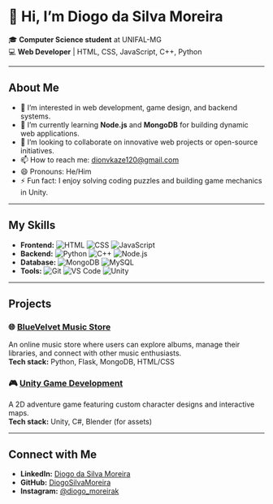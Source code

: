 # 👋 Hi, I’m Diogo da Silva Moreira

🎓 **Computer Science student** at UNIFAL-MG  
💻 **Web Developer** | HTML, CSS, JavaScript, C++, Python  

---

## About Me
- 👀 I’m interested in web development, game design, and backend systems.
- 🌱 I’m currently learning **Node.js** and **MongoDB** for building dynamic web applications.
- 💞️ I’m looking to collaborate on innovative web projects or open-source initiatives.
- 📫 How to reach me: [dionvkaze120@gmail.com](mailto:dionvkaze120@gmail.com)
- 😄 Pronouns: He/Him
- ⚡ Fun fact: I enjoy solving coding puzzles and building game mechanics in Unity.

---

## My Skills
- **Frontend:** ![HTML](https://img.shields.io/badge/HTML-E34F26?style=flat-square&logo=html5&logoColor=white) ![CSS](https://img.shields.io/badge/CSS-1572B6?style=flat-square&logo=css3&logoColor=white) ![JavaScript](https://img.shields.io/badge/JavaScript-F7DF1E?style=flat-square&logo=javascript&logoColor=black)
- **Backend:** ![Python](https://img.shields.io/badge/Python-3776AB?style=flat-square&logo=python&logoColor=white) ![C++](https://img.shields.io/badge/C%2B%2B-00599C?style=flat-square&logo=c%2B%2B&logoColor=white) ![Node.js](https://img.shields.io/badge/Node.js-339933?style=flat-square&logo=node.js&logoColor=white)
- **Database:** ![MongoDB](https://img.shields.io/badge/MongoDB-47A248?style=flat-square&logo=mongodb&logoColor=white) ![MySQL](https://img.shields.io/badge/MySQL-4479A1?style=flat-square&logo=mysql&logoColor=white)
- **Tools:** ![Git](https://img.shields.io/badge/Git-F05032?style=flat-square&logo=git&logoColor=white) ![VS Code](https://img.shields.io/badge/VS%20Code-007ACC?style=flat-square&logo=visual-studio-code&logoColor=white) ![Unity](https://img.shields.io/badge/Unity-000000?style=flat-square&logo=unity&logoColor=white)

---

## Projects
### 🌐 [BlueVelvet Music Store](https://github.com/your-bluevelvet-music-store-link)
An online music store where users can explore albums, manage their libraries, and connect with other music enthusiasts.  
**Tech stack:** Python, Flask, MongoDB, HTML/CSS

### 🎮 [Unity Game Development](https://github.com/your-unity-game-link)
A 2D adventure game featuring custom character designs and interactive maps.  
**Tech stack:** Unity, C#, Blender (for assets)

---

## Connect with Me
- **LinkedIn:** [Diogo da Silva Moreira](https://www.linkedin.com/in/diogods-moreira)
- **GitHub:** [DiogoSilvaMoreira](https://github.com/DiogoSilvaMoreira)
- **Instagram:** [@diogo_moreirak](https://www.instagram.com/diogo_moreirak/)
